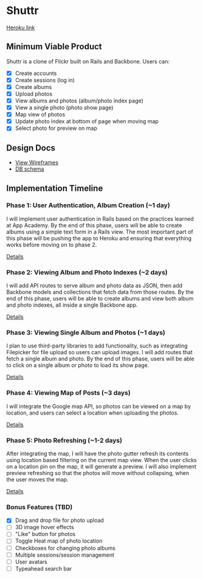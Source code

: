 # Shuttr

[Heroku link][heroku]

[heroku]: http://shuttr-app.herokuapp.com

## Minimum Viable Product
Shuttr is a clone of Flickr built on Rails and Backbone. Users can:

<!-- This is a Markdown checklist. Use it to keep track of your progress! -->

- [x] Create accounts
- [x] Create sessions (log in)
- [x] Create albums
- [x] Upload photos
- [x] View albums and photos (album/photo index page)
- [x] View a single photo (photo show page)
- [x] Map view of photos
- [x] Update photo index at bottom of page when moving map
- [x] Select photo for preview on map

## Design Docs
* [View Wireframes][views]
* [DB schema][schema]

[views]: ./docs/views.md
[schema]: ./docs/schema.md

## Implementation Timeline

### Phase 1: User Authentication, Album Creation (~1 day)
I will implement user authentication in Rails based on the practices learned at
App Academy. By the end of this phase, users will be able to create albums using
a simple text form in a Rails view. The most important part of this phase will
be pushing the app to Heroku and ensuring that everything works before moving on
to phase 2.

[Details][phase-one]

### Phase 2: Viewing Album and Photo Indexes (~2 days)
I will add API routes to serve album and photo data as JSON, then add Backbone
models and collections that fetch data from those routes. By the end of this
phase, users will be able to create albums and view both album and photo
indexes, all inside a single Backbone app.

[Details][phase-two]

### Phase 3: Viewing Single Album and Photos (~1 days)
I plan to use third-party libraries to add functionality, such as integrating
Filepicker for file upload so users can upload images. I will add routes that
fetch a single album and photo. By the end of this phase, users will be able
to click on a single album or photo to load its show page.

[Details][phase-three]

### Phase 4: Viewing Map of Posts (~3 days)
I will integrate the Google map API, so photos can be viewed on a map
by location, and users can select a location when uploading the photos.

[Details][phase-four]

### Phase 5: Photo Refreshing (~1-2 days)
After integrating the map, I will have the photo gutter refresh its contents
using location based filtering on the current map view. When the user clicks on
a location pin on the map, it will generate a preview. I will also implement
preview refreshing so that the photos will move without collapsing, when the
user moves the map.

[Details][phase-five]


### Bonus Features (TBD)
- [x] Drag and drop file for photo upload
- [ ] 3D image hover effects
- [ ] "Like" button for photos
- [ ] Toggle Heat map of photo location
- [ ] Checkboxes for changing photo albums
- [ ] Multiple sessions/session management
- [ ] User avatars
- [ ] Typeahead search bar

[phase-one]: ./docs/phases/phase1.md
[phase-two]: ./docs/phases/phase2.md
[phase-three]: ./docs/phases/phase3.md
[phase-four]: ./docs/phases/phase4.md
[phase-five]: ./docs/phases/phase5.md
